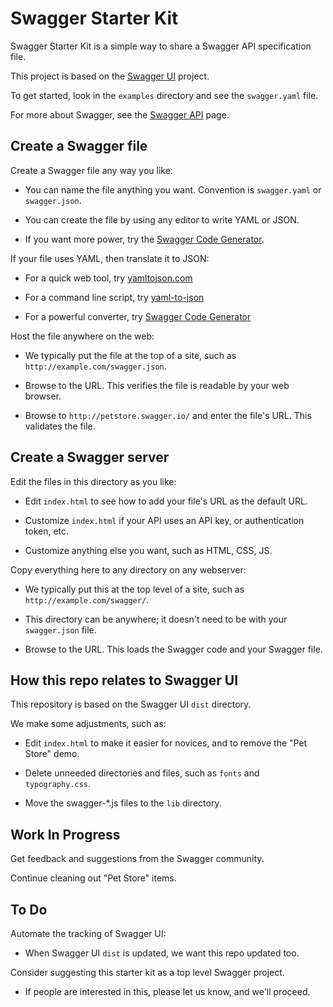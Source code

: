 # Swagger Starter Kit

Swagger Starter Kit is a simple way to share a Swagger API specification file.

This project is based on the [Swagger UI](https://github.com/swagger-api/swagger-ui) project.

To get started, look in the `examples` directory and see the `swagger.yaml` file.

For more about Swagger, see the [Swagger API](https://github.com/swagger-api) page.

## Create a Swagger file

Create a Swagger file any way you like:

  * You can name the file anything you want. Convention is `swagger.yaml` or `swagger.json`.

  * You can create the file by using any editor to write YAML or JSON.

  * If you want more power, try the [Swagger Code Generator](https://github.com/swagger-api/swagger-codegen/blob/master/README.md).

If your file uses YAML, then translate it to JSON:

  * For a quick web tool, try [yamltojson.com](http://yamltojson.com/)

  * For a command line script, try [yaml-to-json](https://github.com/SixArm/sixarm_unix_shell_scripts/blob/master/yaml-to-json)

  * For a powerful converter, try [Swagger Code Generator](https://github.com/swagger-api/swagger-codegen/blob/master/README.md)

Host the file anywhere on the web:

  * We typically put the file at the top of a site, such as `http://example.com/swagger.json`.

  * Browse to the URL. This verifies the file is readable by your web browser.

  * Browse to `http://petstore.swagger.io/` and enter the file's URL. This validates the file.


## Create a Swagger server

Edit the files in this directory as you like:

   * Edit `index.html` to see how to add your file's URL as the default URL.

   * Customize `index.html` if your API uses an API key, or authentication token, etc.

   * Customize anything else you want, such as HTML, CSS, JS.

Copy everything here to any directory on any webserver:

   * We typically put this at the top level of a site, such as `http://example.com/swagger/`.

   * This directory can be anywhere; it doesn't need to be with your `swagger.json` file.

   * Browse to the URL. This loads the Swagger code and your Swagger file.


## How this repo relates to Swagger UI

This repository is based on the Swagger UI `dist` directory.

We make some adjustments, such as:

  * Edit `index.html` to make it easier for novices, and to remove the "Pet Store" demo.

  * Delete unneeded directories and files, such as `fonts` and `typography.css`.

  * Move the swagger-*.js files to the `lib` directory.


## Work In Progress

Get feedback and suggestions from the Swagger community.

Continue cleaning out "Pet Store" items.


## To Do

Automate the tracking of Swagger UI:

  * When Swagger UI `dist` is updated, we want this repo updated too.

Consider suggesting this starter kit as a top level Swagger project.

  * If people are interested in this, please let us know, and we'll proceed.

